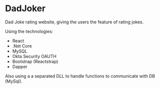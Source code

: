 # DadJoker
Dad Joke rating website, giving the users the feature of rating jokes. 

Using the technologies:
- React
- .Net Core 
- MySQL 
- Okta Security OAUTH
- Bootstrap (Reactstrap)
- Dapper

Also using a a separated DLL to handle functions to communicate with DB (MySql).
